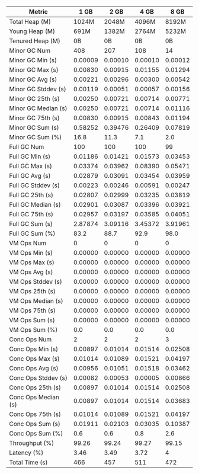 | Metric | 1 GB | 2 GB | 4 GB | 8 GB |
|------|----|----|----|----|
| Total Heap (M) | 1024M | 2048M | 4096M | 8192M |
| Young Heap (M) | 691M | 1382M | 2764M | 5232M |
| Tenured Heap (M) | 0B | 0B | 0B | 0B |
| Minor GC Num | 408 | 207 | 108 | 14 |
| Minor GC Min (s) | 0.00009 | 0.00010 | 0.00010 | 0.00012 |
| Minor GC Max (s) | 0.00830 | 0.00915 | 0.01155 | 0.01294 |
| Minor GC Avg (s) | 0.00221 | 0.00296 | 0.00300 | 0.00542 |
| Minor GC Stddev (s) | 0.00119 | 0.00051 | 0.00057 | 0.00156 |
| Minor GC 25th (s) | 0.00250 | 0.00721 | 0.00714 | 0.00771 |
| Minor GC Median (s) | 0.00250 | 0.00721 | 0.00714 | 0.01116 |
| Minor GC 75th (s) | 0.00830 | 0.00915 | 0.00843 | 0.01194 |
| Minor GC Sum (s) | 0.58252 | 0.39476 | 0.26409 | 0.07819 |
| Minor GC Sum (%) | 16.8 | 11.3 | 7.1 | 2.0 |
| Full GC Num | 100 | 100 | 100 | 99 |
| Full GC Min (s) | 0.01186 | 0.01421 | 0.01573 | 0.03453 |
| Full GC Max (s) | 0.03374 | 0.03962 | 0.08390 | 0.05471 |
| Full GC Avg (s) | 0.02879 | 0.03091 | 0.03454 | 0.03959 |
| Full GC Stddev (s) | 0.00223 | 0.00246 | 0.00591 | 0.00247 |
| Full GC 25th (s) | 0.02807 | 0.02999 | 0.03235 | 0.03819 |
| Full GC Median (s) | 0.02901 | 0.03087 | 0.03396 | 0.03921 |
| Full GC 75th (s) | 0.02957 | 0.03197 | 0.03585 | 0.04051 |
| Full GC Sum (s) | 2.87874 | 3.09116 | 3.45372 | 3.91961 |
| Full GC Sum (%) | 83.2 | 88.7 | 92.9 | 98.0 |
| VM Ops Num | 0 | 0 | 0 | 0 |
| VM Ops Min (s) | 0.00000 | 0.00000 | 0.00000 | 0.00000 |
| VM Ops Max (s) | 0.00000 | 0.00000 | 0.00000 | 0.00000 |
| VM Ops Avg (s) | 0.00000 | 0.00000 | 0.00000 | 0.00000 |
| VM Ops Stddev (s) | 0.00000 | 0.00000 | 0.00000 | 0.00000 |
| VM Ops 25th (s) | 0.00000 | 0.00000 | 0.00000 | 0.00000 |
| VM Ops Median (s) | 0.00000 | 0.00000 | 0.00000 | 0.00000 |
| VM Ops 75th (s) | 0.00000 | 0.00000 | 0.00000 | 0.00000 |
| VM Ops Sum (s) | 0.00000 | 0.00000 | 0.00000 | 0.00000 |
| VM Ops Sum (%) | 0.0 | 0.0 | 0.0 | 0.0 |
| Conc Ops Num | 2 | 2 | 2 | 3 |
| Conc Ops Min (s) | 0.00897 | 0.01014 | 0.01514 | 0.02508 |
| Conc Ops Max (s) | 0.01014 | 0.01089 | 0.01521 | 0.04197 |
| Conc Ops Avg (s) | 0.00956 | 0.01051 | 0.01518 | 0.03462 |
| Conc Ops Stddev (s) | 0.00082 | 0.00053 | 0.00005 | 0.00866 |
| Conc Ops 25th (s) | 0.00897 | 0.01014 | 0.01514 | 0.02508 |
| Conc Ops Median (s) | 0.00897 | 0.01014 | 0.01514 | 0.03683 |
| Conc Ops 75th (s) | 0.01014 | 0.01089 | 0.01521 | 0.04197 |
| Conc Ops Sum (s) | 0.01911 | 0.02103 | 0.03035 | 0.10387 |
| Conc Ops Sum (%) | 0.6 | 0.6 | 0.8 | 2.6 |
| Throughput (%) | 99.26 | 99.24 | 99.27 | 99.15 |
| Latency (%) | 3.46 | 3.49 | 3.72 | 4 |
| Total Time (s) | 466 | 457 | 511 | 472 |
